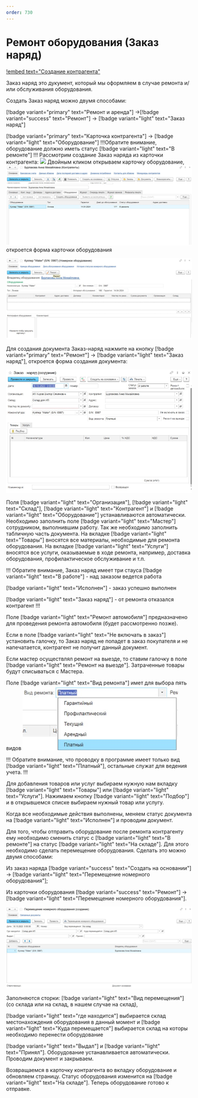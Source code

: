 ```yaml
---
order: 730
---
```

# Ремонт оборудования (Заказ наряд)

[!embed text="Создание контрагента"](https://youtu.be/FBPTDrGbtm8)

Заказ наряд это дукумент, который мы оформляем в случае ремонта и/или обслуживания оборудования.

Создать Заказ наряд можно двумя способами: 

[!badge variant="primary" text="Ремонт и аренда"] ->[!badge variant="success" text="Ремонт"] -> [!badge variant="light" text="Заказ наряд"]

[!badge variant="primary" text="Карточка контрагента"] -> [!badge variant="light" text="Оборудование"]
!!!Обратите внимание, оборудование должно иметь статус [!badge variant="light" text="В ремонте"]
!!! 
Рассмотрим создание Заказ наряда из карточки контрагента:
![](\images\ремонт\Карточка_акт.jpg)
Двойным кликом открываем карточку оборудование,
![](\images\ремонт\к.jpg)
откроется форма карточки оборудования

![](\images\ремонт\Обр.jpg)

Для создания документа Заказ-наряд нажмите на кнопку [!badge variant="primary" text="Ремонт"] -> [!badge variant="light" text="Заказ наряд"], откроется форма создания документа:

![](\images\ремонт\зн.jpg)

Поля [!badge variant="light" text="Организация"], [!badge variant="light" text="Склад"], [!badge variant="light" text="Контрагент"] и [!badge variant="light" text="Оборудование"] устанавливаются автоматически. 
Необходимо заполнить поле [!badge variant="light" text="Мастер"] сотрудником, выполнившим
работу. Так же необходимо заполнить табличную часть документа. На вкладке [!badge variant="light" text="Товары"] вносятся все материалы, необходимые для ремонта оборудования. На вкладке [!badge variant="light" text="Услуги"] вносятся все услуги, оказываемые в ходе ремонта, например, доставка оборудования, профилактическое обслуживание и т.п.

!!! Обратите внимание, Заказ наряд имеет три стауса
[!badge variant="light" text="В работе"] - над заказом ведется работа

[!badge variant="light" text="Исполнен"] - заказ успешно выполнен

[!badge variant="light" text="Заказ наряд"] - от ремонта отказался контрагент
!!!

Поле [!badge variant="light" text="Ремонт автомобиля"] предназначено для проведения ремонта автомобиля (будет рассмотренно позже).

Если в поле [!badge variant="light" text="Не включать в заказ"] установить галочку, то Заказ наряд не попадет в заказ покупателя и не напечатается, контрагент не получит данный документ.

Если мастер осуществлял ремонт на выезде, то ставим галочку в поле [!badge variant="light" text="Ремонт на выезде"]. Затраченные товары будут списываться с Мастера.

Поле [!badge variant="light" text="Вид ремонта"] имет для выбора пять видов ![](\images\ремонт\в.jpg)

!!! Обратите внимание, что проводку в программе имеет только вид [!badge variant="light" text="Платный"], остальные служат для ведения учета. 
!!!

Для добавления товаров или услуг выбираем нужную нам вкладку [!badge variant="light" text="Товары"] или [!badge variant="light" text="Услуги"]. Нажимаем кнопку [!badge variant="light" text="Подбор"] и в открывшемся списке выбираем нужный товар или услугу. 

Когда все необходимые действия выполнены, меняем статус документа на [!badge variant="light" text="Исполнен"] и проводим документ.

Для того, чтобы отправить оборудование после ремонта контрагенту ему необходимо сменить статус с [!badge variant="light" text="В ремонте"] на статус [!badge variant="light" text="На складе"]. Для этого необходимо сделать перемещение оборудования. Сделать это можно двумя способами: 

Из заказ наряда [!badge variant="success" text="Создать на основании"] -> [!badge variant="light" text="Перемещение номерного оборудования"];

Из карточки оборудования [!badge variant="success" text="Ремонт"] -> [!badge variant="light" text="Перемещение номерного оборудования"].

![](\images\ремонт\п.jpg)

Заполняются сторки: 
[!badge variant="light" text="Вид перемещения"] (со склада или на склад, в нашем случае на склад), 

[!badge variant="light" text="где находится"] выбирается склад местонахождения оборудования в данный момент и [!badge variant="light" text="Куда перемещается"] выбирается склад на которы необходимо перенести оборудование

[!badge variant="light" text="Выдал"] и [!badge variant="light" text="Принял"].
Оборудование устанавливается автоматически. Проводим документ и закрываем.

Возвращаемся в карточку контрагента во вкладку оборудование и обновляем страницу. Статус оборудования изменится на [!badge variant="light" text="На складе"]. Теперь оборудование готово к отправке.

